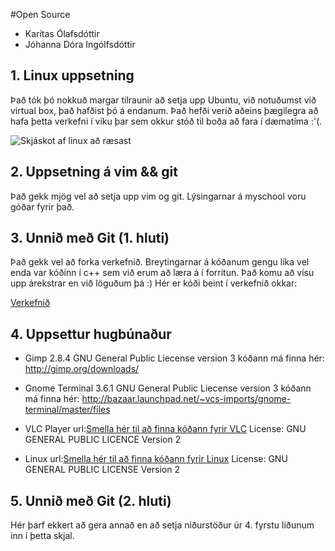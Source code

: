 #Open Source

* Karítas Ólafsdóttir
* Jóhanna Dóra Ingólfsdóttir


## 1. Linux uppsetning

Það tók þó nokkuð margar tilraunir að setja upp Ubuntu, við notuðumst við virtual box, það hafðist þó á endanum. Það hefði verið aðeins þægilegra að hafa þetta verkefni í viku þar sem okkur stóð til boða að fara í dæmatíma :'(. 

![Skjáskot af linux að ræsast](http://i.imgur.com/UuyZs06.jpg?1)

## 2. Uppsetning á vim && git

Það gekk mjög vel að setja upp vim og git. Lýsingarnar á myschool voru góðar fyrir það.

## 3. Unnið með Git (1. hluti)

Það gekk vel að forka verkefnið.  Breytingarnar á kóðanum gengu líka vel enda var kóðinn í c++ sem við erum að læra á í forritun.  Það komu að vísu upp árekstrar en við löguðum þá :)
Hér er kóði beint í verkefnið okkar:

[Verkefnið](https://github.com/johannai13/INTOPrufa/blob/master/NIM.cpp)

## 4. Uppsettur hugbúnaður
* Gimp 2.8.4 	GNU General Public Liecense 	version 3 	kóðann má finna hér: http://gimp.org/downloads/ 	
* Gnome Terminal 3.6.1	   GNU General Public Liecense 	version 3 	kóðann má finna hér: http://bazaar.launchpad.net/~vcs-imports/gnome-terminal/master/files

* VLC Player  url:[Smella hér til að finna kóðann fyrir VLC](http://www.videolan.org/vlc/download-sources.html)  License: GNU GENERAL PUBLIC LICENCE Version 2
* Linux   url:[Smella hér til að finna kóðann fyrir Linux](http://www.kernel.org)     License: GNU GENERAL PUBLIC LICENSE Version 2 


## 5. Unnið með Git (2. hluti)

Hér þarf ekkert að gera annað en að setja niðurstöður úr 4. fyrstu liðunum inn í þetta skjal.
